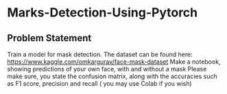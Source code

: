 # Marks-Detection-Using-Pytorch

## Problem Statement
Train a model for mask detection. The dataset can be found here: 
https://www.kaggle.com/omkargurav/face-mask-dataset Make a notebook, 
showing predictions of your own face, with and without a mask Please make sure, you state the confusion matrix, along with the accuracies such as F1 score, precision and recall ( you may use Colab if you wish) 
